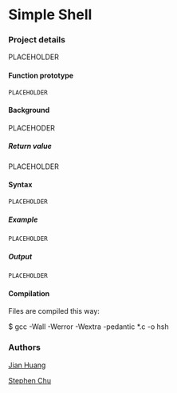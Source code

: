 # Simple Shell

### Project details

PLACEHOLDER

#### Function prototype

```
PLACEHOLDER
```

#### Background

PLACEHODER

##### Return value

PLACEHOLDER

#### Syntax

```
PLACEHOLDER
```
##### Example

```
PLACEHOLDER
```
##### Output

```
PLACEHOLDER
```

#### Compilation

Files are compiled this way:

$ gcc -Wall -Werror -Wextra -pedantic *.c -o hsh

### Authors

[Jian Huang](https://github.com/TrieToSucceed)

[Stephen Chu](https://github.com/stephenchu530)